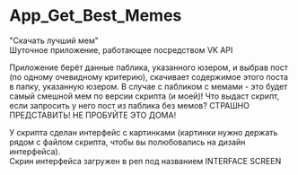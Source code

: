 # App_Get_Best_Memes
"Скачать лучший мем"\
Шуточное приложение, работающее посредством VK API

Приложение берёт данные паблика, указанного юзером, и выбрав пост (по одному очевидному критерию), скачивает содержимое этого поста в папку, указанную юзером.  В случае с пабликом с мемами - это будет самый смешной мем по версии скрипта (и моей)!
Что выдаст скрипт, если запросить у него пост из паблика без мемов? СТРАШНО ПРЕДСТАВИТЬ! НЕ ПРОБУЙТЕ ЭТО ДОМА!

У скрипта сделан интерфейс с картинками (картинки нужно держать рядом с файлом скрипта, чтобы вы полюбовались на дизайн интерфейса).\
Скрин интерфейса загружен в реп под названием INTERFACE SCREEN
